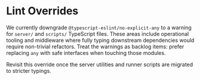 # Lint Overrides

We currently downgrade `@typescript-eslint/no-explicit-any` to a warning for `server/` and `scripts/` TypeScript files. These areas include operational tooling and middleware where fully typing downstream dependencies would require non-trivial refactors. Treat the warnings as backlog items: prefer replacing `any` with safe interfaces when touching those modules.

Revisit this override once the server utilities and runner scripts are migrated to stricter typings.
